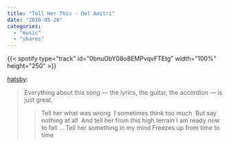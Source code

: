 ```yaml
---
title: "Tell Her This - Del Amitri"
date: "2010-05-26"
categories:
  - "music"
  - "shares"
---
```


{{< spotify type="track" id="0bnuObY08o8EMPvqvFTEtg" width="100%" height="250" >}}

[hatsby](http://hatsby.tumblr.com/post/580581766/tell-her-this-del-amitri-everything-about-this):

> Everything about this song — the lyrics, the guitar, the accordion — is just great.
>
> > Tell her what was wrong 
> > I sometimes think too much 
> > But say nothing at all 
> > And tell her from this high terrain
> > I am ready now to fall
> > …
> > Tell her something in my mind
> > Freezes up from time to time
